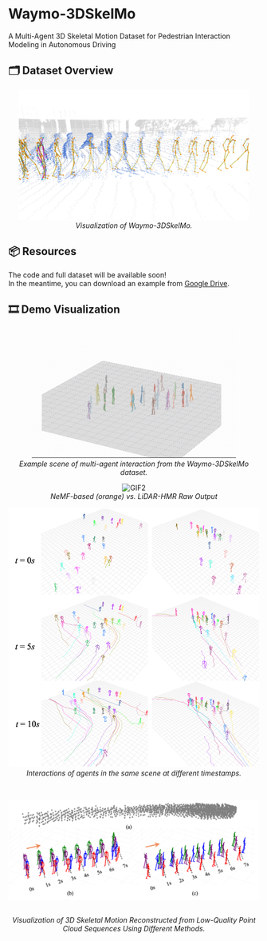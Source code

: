 # Waymo-3DSkelMo
A Multi-Agent 3D Skeletal Motion Dataset for Pedestrian Interaction Modeling in Autonomous Driving

## 🗂️ Dataset Overview

<p align="center">
  <img src="images/dataset.png" style="height: 260px; object-fit: contain;" alt="Dataset Preview"><br>
  <em>Visualization of Waymo-3DSkelMo.</em>
</p>

## 📦 Resources

The code and full dataset will be available soon!  
In the meantime, you can download an example from [Google Drive](https://drive.google.com/drive/folders/1uoImDQZKVnr_Evrru5nyS1sI85mVP-af?usp=sharing).

## 🎞️ Demo Visualization
<!-- <table style="width: 100%;">
  <tr>
    <td style="width: 50%; text-align: center;">
      <img src="images/multi_skeletons-40.gif" style="height: 200px; object-fit: contain;" alt="GIF1">
      <p>Example scene of multi-agent interaction from the Waymo-3DSkelMo dataset.</p>
    </td>
    <td style="width: 100%; text-align: center;">
      <img src="images/nemf_raw_blender0001-0079.gif" style="height: 200px; object-fit: contain;" alt="GIF2">
    <p>NeMF-based (orange) vs. LiDAR-HMR Raw Output</p>
    </td>
  </tr>
</table> -->

<p align="center">
  <img src="images/multi_skeletons-40.gif" style="height: 260px; object-fit: contain;" alt="GIF1"><br>
  <em>Example scene of multi-agent interaction from the Waymo-3DSkelMo dataset.</em>
</p>

<p align="center">
  <img src="images/nemf_raw_blender0001-0079.gif" style="height: 260px; object-fit: contain;" alt="GIF2"><br>
  <em>NeMF-based (orange) vs. LiDAR-HMR Raw Output</em>
</p>

<p align="center">
  <img src="images/dataset_example.png" style="height: 520px; object-fit: contain;" alt="dataset_example"><br>
  <em>Interactions of agents in the same scene at different timestamps.</em>
</p>

<p align="center">
  <img src="images/dataset_camparison.png" style="height: 260px; object-fit: contain;" alt="dataset_camparison"><br>
  <em>Visualization of 3D Skeletal Motion Reconstructed from Low-Quality Point Cloud Sequences Using Different Methods.</em>
</p>





